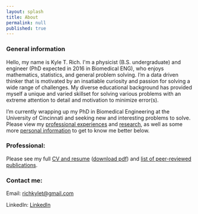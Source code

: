 ```yaml
---
layout: splash
title: About
permalink: null
published: true
---
```

### General information

Hello, my name is Kyle T. Rich. I'm a physicist (B.S. undergraduate) and engineer (PhD expected in 2016 in Biomedical ENG), who enjoys mathematics, statistics, and general problem solving.  I’m a data driven thinker that is motivated by an insatiable curiosity and passion for solving a wide range of challenges. My diverse educational background has provided myself a unique and varied skillset for solving various problems with an extreme attention to detail and motivation to minimize error(s).    

I’m currently wrapping up my PhD in Biomedical Engineering at the University of Cincinnati and seeking new and interesting problems to solve. 
Please view my [professional experiences](https://richkylet.github.io/Resume%20and%20CV/) and [research](/research), as well as some more [personal information](/personal) to get to know me better below. 

### Professional:
Please see my full [CV and resume](/CV)  ([download pdf](/docs/KTRich_resume2016.pdf)) and 
[list of peer-reviewed publications](https://scholar.google.com/citations?hl=en&user=yQ-Tm_oAAAAJ).

### Contact me:
Email: [richkylet@gmail.com](mailto:richkylet@gmail.com)

LinkedIn: [LinkedIn](https://www.linkedin.com/in/kyletrich)




